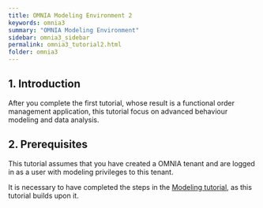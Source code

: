 ```yaml
---
title: OMNIA Modeling Environment 2
keywords: omnia3
summary: "OMNIA Modeling Environment"
sidebar: omnia3_sidebar
permalink: omnia3_tutorial2.html
folder: omnia3
---
```


## 1. Introduction

After you complete the first tutorial, whose result is a functional order management application, this tutorial focus on advanced behaviour modeling and data analysis.

## 2. Prerequisites

This tutorial assumes that you have created a OMNIA tenant and are logged in as a user with modeling privileges to this tenant.

It is necessary to have completed the steps in the  [Modeling tutorial](http://docs.numbersbelieve.com/omnia3_tutorial1.html), as this tutorial builds upon it.
